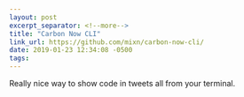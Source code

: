 ```yaml
---
layout: post
excerpt_separator: <!--more-->
title: "Carbon Now CLI"
link_url: https://github.com/mixn/carbon-now-cli/
date: 2019-01-23 12:34:08 -0500
tags:
---
```


Really nice way to show code in tweets all from your terminal.

